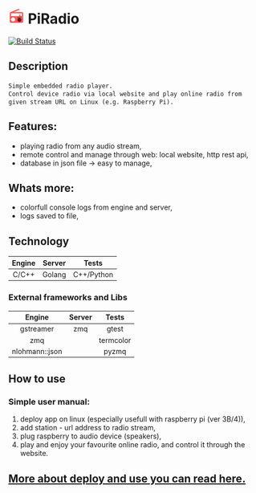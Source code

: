 
# <img src="server/resources/favicon.png" width="32">  PiRadio 
[![Build Status](https://travis-ci.com/PiRadioApp/PiRadioApp.svg?branch=master)](https://travis-ci.com/PiRadioApp/PiRadioApp)
## Description
```
Simple embedded radio player.
Control device radio via local website and play online radio from given stream URL on Linux (e.g. Raspberry Pi).
```
## Features:
- playing radio from any audio stream,
- remote control and manage through web: local website, http rest api, 
- database in json file -> easy to manage,

## Whats more:
- colorfull console logs from engine and server,
- logs saved to file,

## Technology
| Engine | Server | Tests |
| :-: | :-: | :-: |
| C/C++ | Golang | C++/Python |

### External frameworks and Libs
| Engine | Server | Tests |
| :-: | :-: | :-: |
| gstreamer | zmq | gtest |
| zmq |  | termcolor |
| nlohmann::json | | pyzmq |


## How to use
### Simple user manual:
1. deploy app on linux (especially usefull with raspberry pi (ver 3B/4)),
2. add station - url address to radio stream,
3. plug raspberry to audio device (speakers),
4. play and enjoy your favourite online radio, and control it through the website.

## [More about deploy and use you can read here.](docs/README.md)
